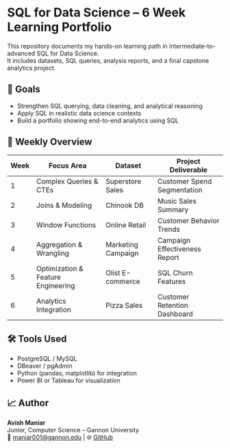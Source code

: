 # SQL for Data Science – 6 Week Learning Portfolio

This repository documents my hands-on learning path in intermediate-to-advanced SQL for Data Science.  
It includes datasets, SQL queries, analysis reports, and a final capstone analytics project.

## 🎯 Goals
- Strengthen SQL querying, data cleaning, and analytical reasoning
- Apply SQL in realistic data science contexts
- Build a portfolio showing end-to-end analytics using SQL

## 📅 Weekly Overview

| Week | Focus Area | Dataset | Project Deliverable |
|------|-------------|----------|---------------------|
| 1 | Complex Queries & CTEs | Superstore Sales | Customer Spend Segmentation |
| 2 | Joins & Modeling | Chinook DB | Music Sales Summary |
| 3 | Window Functions | Online Retail | Customer Behavior Trends |
| 4 | Aggregation & Wrangling | Marketing Campaign | Campaign Effectiveness Report |
| 5 | Optimization & Feature Engineering | Olist E-commerce | SQL Churn Features |
| 6 | Analytics Integration | Pizza Sales | Customer Retention Dashboard |

## 🛠 Tools Used
- PostgreSQL / MySQL  
- DBeaver / pgAdmin  
- Python (pandas, matplotlib) for integration  
- Power BI or Tableau for visualization  

## 📈 Author
**Avish Maniar**  
Junior, Computer Science – Gannon University  
📧 maniar001@gannon.edu | 🌐 [GitHub](https://github.com/AvishManiar21)
